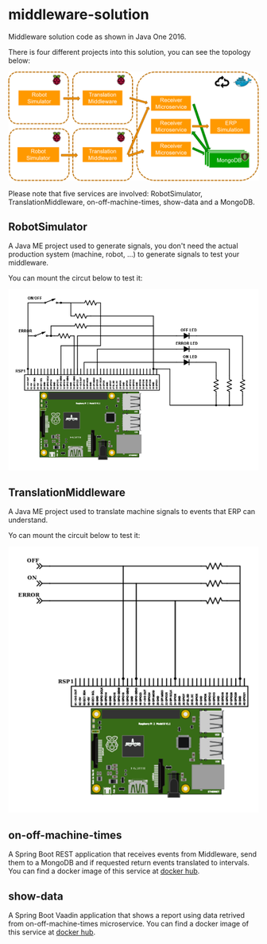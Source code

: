 # middleware-solution
Middleware solution code as shown in Java One 2016.

There is four different projects into this solution, you can see the topology below:

![Solution Topology](img/Topology.png?raw=true "Solution Topology")

Please note that five services are involved: RobotSimulator, TranslationMiddleware, on-off-machine-times, show-data and a MongoDB.

## RobotSimulator
A Java ME project used to generate signals, you don't need the actual production system (machine, robot, ...) to generate signals to test your middleware.

You can mount the circut below to test it:

![RobotSimulator Schematic](img/RobotSimulatorSchematic.png?raw=true "RobotSimulator Schematic")

## TranslationMiddleware
A Java ME project used to translate machine signals to events that ERP can understand.

Yo can mount the circuit below to test it:

![TranslationMiddleware Schematic](img/TranslationMiddlewareSchematic.png?raw=true "TranslationMiddleware Schematic")

## on-off-machine-times
A Spring Boot REST application that receives events from Middleware, send them to a MongoDB and if requested return events translated to intervals. You can find a docker image of this service at [docker hub](https://hub.docker.com/r/restalion/on-off-machine-times/).

## show-data
A Spring Boot Vaadin application that shows a report using data retrived from on-off-machine-times microservice. You can find a docker image of this service at [docker hub](https://hub.docker.com/r/restalion/show-data/).

